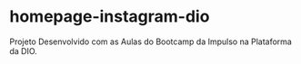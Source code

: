 # homepage-instagram-dio
Projeto Desenvolvido com as Aulas do Bootcamp da Impulso na Plataforma da DIO.
